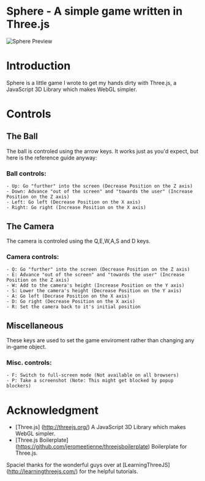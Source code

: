 Sphere - A simple game written in Three.js
======

![Sphere Preview](https://raw2.github.com/OzTamir/Sphere/master/demo.png)

# Introduction
Sphere is a little game I wrote to get my hands dirty with Three.js, a JavaScript 3D Library which makes WebGL simpler.

# Controls

## The Ball
The ball is controled using the arrow keys. It works just as you'd expect, but here is the reference guide anyway:
### Ball controls:
	- Up: Go "further" into the screen (Decrease Position on the Z axis)
	- Down: Advance "out of the screen" and "towards the user" (Increase Position on the Z axis)
	- Left: Go left (Decrease Position on the X axis)
	- Right: Go right (Increase Position on the X axis)

## The Camera
The camera is controled using the Q,E,W,A,S and D keys.
### Camera controls:
	- Q: Go "further" into the screen (Decrease Position on the Z axis)
	- E: Advance "out of the screen" and "towards the user" (Increase Position on the Z axis)
	- W: Add to the camera's height (Increase Position on the Y axis)
	- S: Lower the camera's height (Decrease Position on the Y axis)
	- A: Go left (Decrase Position on the X axis)
	- D: Go right (Decrease Position on the X axis)
	- R: Set the camera back to it's initial position

## Miscellaneous
These keys are used to set the game enviroment rather than changing any in-game object.
### Misc. controls:
	- F: Switch to full-screen mode (Not available on all browsers)
	- P: Take a screenshot (Note: This might get blocked by popup blockers)

# Acknowledgment
 - [Three.js] (http://threejs.org/) A JavaScript 3D Library which makes WebGL simpler.
 - [Three.js Boilerplate] (https://github.com/jeromeetienne/threejsboilerplate) Boilerplate for Three.js.

Spaciel thanks for the wonderful guys over at [LearningThreeJS] (http://learningthreejs.com/) for the helpful tutorials.
